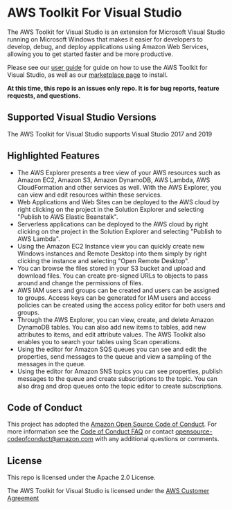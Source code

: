 # AWS Toolkit For Visual Studio

The AWS Toolkit for Visual Studio is an extension for Microsoft Visual Studio running on Microsoft Windows that makes it easier for developers to develop, debug, and deploy applications using Amazon Web Services, allowing you to get started faster and be more productive.

Please see our [user guide](https://docs.aws.amazon.com/toolkit-for-visual-studio/latest/user-guide/welcome.html) for guide on how to use the AWS Toolkit for Visual Studio, as well as our [marketplace page](https://marketplace.visualstudio.com/items?itemName=AmazonWebServices.AWSToolkitforVisualStudio2017) to install.

**At this time, this repo is an issues only repo. It is for bug reports, feature requests, and questions.**

## Supported Visual Studio Versions

The AWS Toolkit for Visual Studio supports Visual Studio 2017 and 2019

## Highlighted Features

- The AWS Explorer presents a tree view of your AWS resources such as Amazon EC2, Amazon S3, Amazon DynamoDB, AWS Lambda, AWS CloudFormation and other services as well. With the AWS Explorer, you can view and edit resources within these services.
- Web Applications and Web Sites can be deployed to the AWS cloud by right clicking on the project in the Solution Explorer and selecting "Publish to AWS Elastic Beanstalk".
- Serverless applications can be deployed to the AWS cloud by right clicking on the project in the Solution Explorer and selecting "Publish to AWS Lambda".
- Using the Amazon EC2 Instance view you can quickly create new Windows instances and Remote Desktop into them simply by right clicking the instance and selecting "Open Remote Desktop".
- You can browse the files stored in your S3 bucket and upload and download files.  You can create pre-signed URLs to objects to pass around and change the permissions of files.
- AWS IAM users and groups can be created and users can be assigned to groups.  Access keys can be generated for IAM users and access policies can be created using the access policy editor for both users and groups.
- Through the AWS Explorer, you can view, create, and delete Amazon DynamoDB tables. You can also add new items to tables, add new attributes to items, and edit attribute values. The AWS Toolkit also enables you to search your tables using Scan operations.
- Using the editor for Amazon SQS queues you can see and edit the properties, send messages to the queue and view a sampling of the messages in the queue.
- Using the editor for Amazon SNS topics you can see properties, publish messages to the queue and create subscriptions to the topic.  You can also drag and drop queues onto the topic editor to create subscriptions.

## Code of Conduct

This project has adopted the [Amazon Open Source Code of Conduct](https://aws.github.io/code-of-conduct).
For more information see the [Code of Conduct FAQ](https://aws.github.io/code-of-conduct-faq) or contact
opensource-codeofconduct@amazon.com with any additional questions or comments.

## License

This repo is licensed under the Apache 2.0 License.

The AWS Toolkit for Visual Studio is licensed under the [AWS Customer Agreement](https://marketplace.visualstudio.com/items/AmazonWebServices.AWSToolkitforVisualStudio2017/license)
